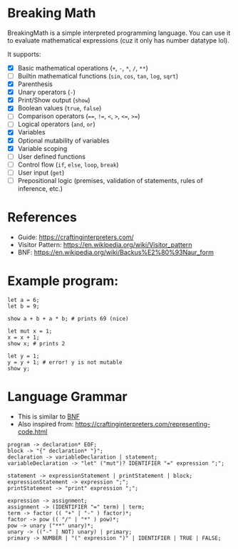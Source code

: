 # Breaking Math

BreakingMath is a simple interpreted programming language.
You can use it to evaluate mathematical expressions (cuz it only has number datatype lol).

It supports:
- [x] Basic mathematical operations (`+`, `-`, `*`, `/`, `**`)
- [ ] Builtin mathematical functions (`sin`, `cos`, `tan`, `log`, `sqrt`)
- [x] Parenthesis
- [x] Unary operators (`-`)
- [x] Print/Show output (`show`)
- [x] Boolean values (`true`, `false`)
- [ ] Comparison operators (`==`, `!=`, `<`, `>`, `<=`, `>=`)
- [ ] Logical operators (`and`, `or`)
- [x] Variables 
- [x] Optional mutability of variables
- [x] Variable scoping
- [ ] User defined functions 
- [ ] Control flow (`if`, `else`, `loop`, `break`)
- [ ] User input (`get`)
- [ ] Prepositional logic (premises, validation of statements, rules of inference, etc.)

# References

- Guide: https://craftinginterpreters.com/
- Visitor Pattern: https://en.wikipedia.org/wiki/Visitor_pattern
- BNF: https://en.wikipedia.org/wiki/Backus%E2%80%93Naur_form

# Example program:

```
let a = 6;
let b = 9;

show a + b + a * b; # prints 69 (nice)

let mut x = 1;
x = x + 1;
show x; # prints 2

let y = 1;
y = y + 1; # error! y is not mutable
show y;
```

# Language Grammar

- This is similar to [BNF](https://en.wikipedia.org/wiki/Backus%E2%80%93Naur_form)
- Also inspired from: https://craftinginterpreters.com/representing-code.html

```text
program -> declaration* EOF;
block -> "{" declaration* "}";
declaration -> variableDeclaration | statement;
variableDeclaration -> "let" ("mut")? IDENTIFIER "=" expression ";";

statement -> expressionStatement | printStatement | block;
expressionStatement -> expression ";";
printStatement -> "print" expression ";";

expression -> assignment;
assignment -> (IDENTIFIER "=" term) | term;
term -> factor (( "+" | "-" ) factor)*;
factor -> pow (( "/" | "*" ) pow)*;
pow -> unary ("**" unary)*;
unary -> (("-" | NOT) unary) | primary;
primary -> NUMBER | "(" expression ")" | IDENTIFIER | TRUE | FALSE;
```